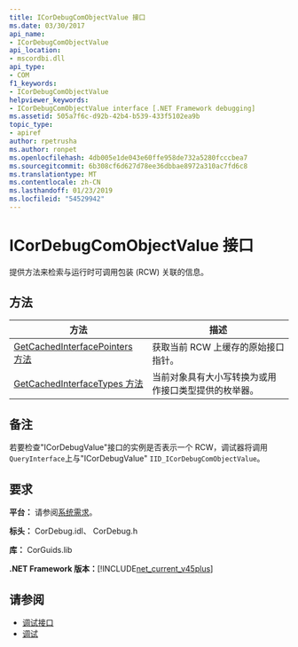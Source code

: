 ```yaml
---
title: ICorDebugComObjectValue 接口
ms.date: 03/30/2017
api_name:
- ICorDebugComObjectValue
api_location:
- mscordbi.dll
api_type:
- COM
f1_keywords:
- ICorDebugComObjectValue
helpviewer_keywords:
- ICorDebugComObjectValue interface [.NET Framework debugging]
ms.assetid: 505a7f6c-d92b-42b4-b539-433f5102ea9b
topic_type:
- apiref
author: rpetrusha
ms.author: ronpet
ms.openlocfilehash: 4db005e1de043e60ffe958de732a5280fcccbea7
ms.sourcegitcommit: 6b308cf6d627d78ee36dbbae8972a310ac7fd6c8
ms.translationtype: MT
ms.contentlocale: zh-CN
ms.lasthandoff: 01/23/2019
ms.locfileid: "54529942"
---
```

# <a name="icordebugcomobjectvalue-interface"></a>ICorDebugComObjectValue 接口
提供方法来检索与运行时可调用包装 (RCW) 关联的信息。  
  
## <a name="methods"></a>方法  
  
|方法|描述|  
|------------|-----------------|  
|[GetCachedInterfacePointers 方法](../../../../docs/framework/unmanaged-api/debugging/icordebugcomobjectvalue-getcachedinterfacepointers-method.md)|获取当前 RCW 上缓存的原始接口指针。|  
|[GetCachedInterfaceTypes 方法](../../../../docs/framework/unmanaged-api/debugging/icordebugcomobjectvalue-getcachedinterfacetypes-method.md)|当前对象具有大小写转换为或用作接口类型提供的枚举器。|  
  
## <a name="remarks"></a>备注  
 若要检查"ICorDebugValue"接口的实例是否表示一个 RCW，调试器将调用`QueryInterface`上与"ICorDebugValue" `IID_ICorDebugComObjectValue`。  
  
## <a name="requirements"></a>要求  
 **平台：** 请参阅[系统需求](../../../../docs/framework/get-started/system-requirements.md)。  
  
 **标头：** CorDebug.idl、 CorDebug.h  
  
 **库：** CorGuids.lib  
  
 **.NET Framework 版本：**[!INCLUDE[net_current_v45plus](../../../../includes/net-current-v45plus-md.md)]  
  
## <a name="see-also"></a>请参阅
- [调试接口](../../../../docs/framework/unmanaged-api/debugging/debugging-interfaces.md)
- [调试](../../../../docs/framework/unmanaged-api/debugging/index.md)
